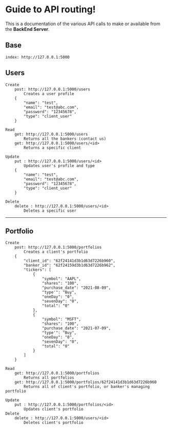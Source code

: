 # Guide to API routing!

This is a documentation of the various API calls to make or available from the **BackEnd Server**.

## Base
    index: http://127.0.0.1:5000

## Users
    Create
        post: http://127.0.0.1:5000/users
            Creates a user profile
        {
            "name": "test",
            "email": "test@abc.com",
            "password": "12345678",
            "type": "client_user"
        }
    
    Read
        get: http://127.0.0.1:5000/users
            Returns all the bankers (contact us)
        get: http://127.0.0.1:5000/users/<id>
            Returns a specific client
    
    Update
        put : http://127.0.0.1:5000/users/<id>
            Updates user's profile and type
        {
            "name": "test",
            "email": "test@abc.com",
            "password": "12345678",
            "type": "client_user"
        }
    
    Delete
        delete : http://127.0.0.1:5000/users/<id>
            Deletes a specific user

---
## Portfolio
    Create
        post: http://127.0.0.1:5000/portfolios
            Creates a client's portfolio
        {
            "client_id": "62f24141d3b1d63d7226b960",
            "banker_id": "62f24159d3b1d63d7226b962",
            "tickers": [
                {
                    "symbol": "AAPL", 
                    "shares": "100", 
                    "purchase_date": "2021-08-09",
                    "type'": "Buy", 
                    "oneDay": "0", 
                    "sevenDay": "0", 
                    "total": "0"
                },
                {
                    "symbol": "MSFT", 
                    "shares": "100", 
                    "purchase_date": "2021-07-09",
                    "type'": "Buy", 
                    "oneDay": "0", 
                    "sevenDay": "0", 
                    "total": "0"
                }
            ]
        }
	
    Read
        get: http://127.0.0.1:5000/portfolios
            Returns all portfolios
        get: http://127.0.0.1:5000/portfolios/62f24141d3b1d63d7226b960
            Returns all of client's portfolio, or banker's managing portfolio

    Update
        put : http://127.0.0.1:5000/portfolios/<id>
            Updates client's portfolio
    Delete
        delete : http://127.0.0.1:5000/users/<id>
            Deletes client's portfolio
